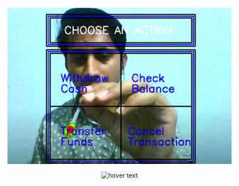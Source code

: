 ![Demo image](https://github.com/shubhamt7/ContactlessATMSystem/blob/master/catm_demo.PNG)

<p align="center">
  <img src="(https://github.com/shubhamt7/ContactlessATMSystem/blob/master/catm_demo.PNG" width="350" title="hover text">
</p>